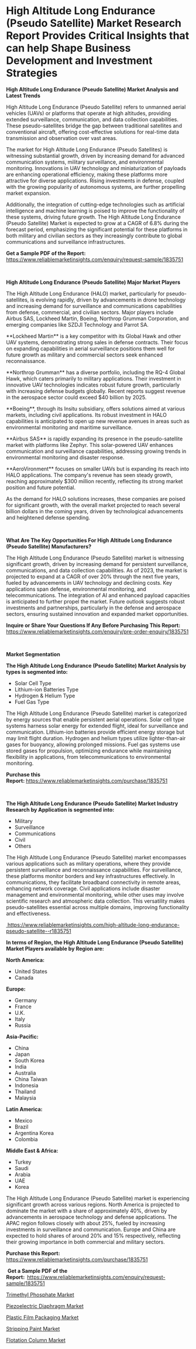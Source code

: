 <p><h1>High Altitude Long Endurance (Pseudo Satellite) Market Research Report Provides Critical Insights that can help Shape Business Development and Investment Strategies</h1></p><p><strong>High Altitude Long Endurance (Pseudo Satellite) Market Analysis and Latest Trends</strong></p>
<p><p>High Altitude Long Endurance (Pseudo Satellite) refers to unmanned aerial vehicles (UAVs) or platforms that operate at high altitudes, providing extended surveillance, communication, and data collection capabilities. These pseudo-satellites bridge the gap between traditional satellites and conventional aircraft, offering cost-effective solutions for real-time data transmission and observation over vast areas.</p><p>The market for High Altitude Long Endurance (Pseudo Satellites) is witnessing substantial growth, driven by increasing demand for advanced communication systems, military surveillance, and environmental monitoring. Innovations in UAV technology and miniaturization of payloads are enhancing operational efficiency, making these platforms more attractive for diverse applications. Rising investments in defense, coupled with the growing popularity of autonomous systems, are further propelling market expansion.</p><p>Additionally, the integration of cutting-edge technologies such as artificial intelligence and machine learning is poised to improve the functionality of these systems, driving future growth. The High Altitude Long Endurance (Pseudo Satellite) Market is expected to grow at a CAGR of 6.8% during the forecast period, emphasizing the significant potential for these platforms in both military and civilian sectors as they increasingly contribute to global communications and surveillance infrastructures.</p></p>
<p><strong>Get a Sample PDF of the Report:&nbsp;</strong> <a href="https://www.reliablemarketinsights.com/enquiry/request-sample/1835751?utm_campaign=1739&utm_medium=2&utm_source=Github&utm_content=ia&utm_term=16102024&utm_id=high-altitude-long-endurance-pseudo-satellite">https://www.reliablemarketinsights.com/enquiry/request-sample/1835751</a></p>
<p>&nbsp;</p>
<p><strong>High Altitude Long Endurance (Pseudo Satellite) Major Market Players</strong></p>
<p><p>The High Altitude Long Endurance (HALO) market, particularly for pseudo-satellites, is evolving rapidly, driven by advancements in drone technology and increasing demand for surveillance and communications capabilities from defense, commercial, and civilian sectors. Major players include Airbus SAS, Lockheed Martin, Boeing, Northrop Grumman Corporation, and emerging companies like SZDJI Technology and Parrot SA.</p><p>**Lockheed Martin** is a key competitor with its Global Hawk and other UAV systems, demonstrating strong sales in defense contracts. Their focus on expanding capabilities in aerial surveillance positions them well for future growth as military and commercial sectors seek enhanced reconnaissance.</p><p>**Northrop Grumman** has a diverse portfolio, including the RQ-4 Global Hawk, which caters primarily to military applications. Their investment in innovative UAV technologies indicates robust future growth, particularly with increasing defense budgets globally. Recent reports suggest revenue in the aerospace sector could exceed $40 billion by 2025.</p><p>**Boeing**, through its Insitu subsidiary, offers solutions aimed at various markets, including civil applications. Its robust investment in HALO capabilities is anticipated to open up new revenue avenues in areas such as environmental monitoring and maritime surveillance.</p><p>**Airbus SAS** is rapidly expanding its presence in the pseudo-satellite market with platforms like Zephyr. This solar-powered UAV enhances communication and surveillance capabilities, addressing growing trends in environmental monitoring and disaster response.</p><p>**AeroVironment** focuses on smaller UAVs but is expanding its reach into HALO applications. The company's revenue has seen steady growth, reaching approximately $300 million recently, reflecting its strong market position and future potential.</p><p>As the demand for HALO solutions increases, these companies are poised for significant growth, with the overall market projected to reach several billion dollars in the coming years, driven by technological advancements and heightened defense spending.</p></p>
<p>&nbsp;</p>
<p><strong>What Are The Key Opportunities For High Altitude Long Endurance (Pseudo Satellite) Manufacturers?</strong></p>
<p><p>The High Altitude Long Endurance (Pseudo Satellite) market is witnessing significant growth, driven by increasing demand for persistent surveillance, communications, and data collection capabilities. As of 2023, the market is projected to expand at a CAGR of over 20% through the next five years, fueled by advancements in UAV technology and declining costs. Key applications span defense, environmental monitoring, and telecommunications. The integration of AI and enhanced payload capacities is anticipated to further propel the market. Future outlook suggests robust investments and partnerships, particularly in the defense and aerospace sectors, ensuring sustained innovation and expanded market opportunities.</p></p>
<p><strong>Inquire or Share Your Questions If Any Before Purchasing This Report:</strong> <a href="https://www.reliablemarketinsights.com/enquiry/pre-order-enquiry/1835751?utm_campaign=1739&utm_medium=2&utm_source=Github&utm_content=ia&utm_term=16102024&utm_id=high-altitude-long-endurance-pseudo-satellite">https://www.reliablemarketinsights.com/enquiry/pre-order-enquiry/1835751</a></p>
<p>&nbsp;</p>
<p><strong>Market Segmentation</strong></p>
<p><strong>The High Altitude Long Endurance (Pseudo Satellite) Market Analysis by types is segmented into:</strong></p>
<p><ul><li>Solar Cell Type</li><li>Lithium-ion Batteries Type</li><li>Hydrogen & Helium Type</li><li>Fuel Gas Type</li></ul></p>
<p><p>The High Altitude Long Endurance (Pseudo Satellite) market is categorized by energy sources that enable persistent aerial operations. Solar cell type systems harness solar energy for extended flight, ideal for surveillance and communication. Lithium-ion batteries provide efficient energy storage but may limit flight duration. Hydrogen and helium types utilize lighter-than-air gases for buoyancy, allowing prolonged missions. Fuel gas systems use stored gases for propulsion, optimizing endurance while maintaining flexibility in applications, from telecommunications to environmental monitoring.</p></p>
<p><strong>Purchase this Report:&nbsp;</strong><a href="https://www.reliablemarketinsights.com/purchase/1835751?utm_campaign=1739&utm_medium=2&utm_source=Github&utm_content=ia&utm_term=16102024&utm_id=high-altitude-long-endurance-pseudo-satellite">https://www.reliablemarketinsights.com/purchase/1835751</a></p>
<p>&nbsp;</p>
<p><strong>The High Altitude Long Endurance (Pseudo Satellite) Market Industry Research by Application is segmented into:</strong></p>
<p><ul><li>Military</li><li>Surveillance</li><li>Communications</li><li>Civil</li><li>Others</li></ul></p>
<p><p>The High Altitude Long Endurance (Pseudo Satellite) market encompasses various applications such as military operations, where they provide persistent surveillance and reconnaissance capabilities. For surveillance, these platforms monitor borders and key infrastructures effectively. In communications, they facilitate broadband connectivity in remote areas, enhancing network coverage. Civil applications include disaster management and environmental monitoring, while other uses may involve scientific research and atmospheric data collection. This versatility makes pseudo-satellites essential across multiple domains, improving functionality and effectiveness.</p></p>
<p><a href="https://www.reliablemarketinsights.com/high-altitude-long-endurance-pseudo-satellite--r1835751?utm_campaign=1739&utm_medium=2&utm_source=Github&utm_content=ia&utm_term=16102024&utm_id=high-altitude-long-endurance-pseudo-satellite">&nbsp;https://www.reliablemarketinsights.com/high-altitude-long-endurance-pseudo-satellite--r1835751</a></p>
<p><strong>In terms of Region, the High Altitude Long Endurance (Pseudo Satellite) Market Players available by Region are:</strong></p>
<p>
    <p> <strong> North America: </strong>
        <ul>
            <li>United States</li>
            <li>Canada</li>
        </ul>
        </p> 
    <p> <strong> Europe: </strong>
        <ul>
            <li>Germany</li>
            <li>France</li>
            <li>U.K.</li>
            <li>Italy</li>
            <li>Russia</li>
        </ul>
        </p> 
    <p> <strong> Asia-Pacific: </strong>
        <ul>
            <li>China</li>
            <li>Japan</li>
            <li>South Korea</li>
            <li>India</li>
            <li>Australia</li>
            <li>China Taiwan</li>
            <li>Indonesia</li>
            <li>Thailand</li>
            <li>Malaysia</li>
        </ul>
        </p> 
    <p> <strong> Latin America: </strong>
        <ul>
            <li>Mexico</li>
            <li>Brazil</li>
            <li>Argentina Korea</li>
            <li>Colombia</li>
        </ul>
        </p> 
    <p> <strong> Middle East & Africa: </strong>
        <ul>
            <li>Turkey</li>
            <li>Saudi</li>
            <li>Arabia</li>
            <li>UAE</li>
            <li>Korea</li>
        </ul>
    </p>
    </p>
<p><p>The High Altitude Long Endurance (Pseudo Satellite) market is experiencing significant growth across various regions. North America is projected to dominate the market with a share of approximately 40%, driven by advancements in aerospace technology and defense applications. The APAC region follows closely with about 25%, fueled by increasing investments in surveillance and communication. Europe and China are expected to hold shares of around 20% and 15% respectively, reflecting their growing importance in both commercial and military sectors.</p></p>
<p><strong>Purchase this Report: </strong><a href="https://www.reliablemarketinsights.com/purchase/1835751?utm_campaign=1739&utm_medium=2&utm_source=Github&utm_content=ia&utm_term=16102024&utm_id=high-altitude-long-endurance-pseudo-satellite">https://www.reliablemarketinsights.com/purchase/1835751</a></p>
<p>&nbsp;<strong>Get a Sample PDF of the Report:&nbsp;&nbsp;</strong><a href="https://www.reliablemarketinsights.com/enquiry/request-sample/1835751?utm_campaign=1739&utm_medium=2&utm_source=Github&utm_content=ia&utm_term=16102024&utm_id=high-altitude-long-endurance-pseudo-satellite">https://www.reliablemarketinsights.com/enquiry/request-sample/1835751</a></p>
<p><strong></strong></p>
<p><p><a href="https://www.linkedin.com/pulse/trimethyl-phosphate-market-pulse-129-expansion-blueprint-2024-2031-fpfgc?utm_campaign=1739&utm_medium=2&utm_source=Github&utm_content=ia&utm_term=16102024&utm_id=high-altitude-long-endurance-pseudo-satellite">Trimethyl Phosphate Market</a></p><p><a href="https://www.linkedin.com/pulse/regulatory-landscape-its-influence-global-piezoelectric-diaphragm-3bz8c?utm_campaign=1739&utm_medium=2&utm_source=Github&utm_content=ia&utm_term=16102024&utm_id=high-altitude-long-endurance-pseudo-satellite">Piezoelectric Diaphragm Market</a></p><p><a href="https://www.linkedin.com/pulse/plastic-film-packaging-market-global-trends-forecast-2024--qctlc?utm_campaign=1739&utm_medium=2&utm_source=Github&utm_content=ia&utm_term=16102024&utm_id=high-altitude-long-endurance-pseudo-satellite">Plastic Film Packaging Market</a></p><p><a href="https://www.linkedin.com/pulse/stripping-paint-market-strategic-insights-product-evolution-8x8kc?utm_campaign=1739&utm_medium=2&utm_source=Github&utm_content=ia&utm_term=16102024&utm_id=high-altitude-long-endurance-pseudo-satellite">Stripping Paint Market</a></p><p><a href="https://www.linkedin.com/pulse/global-flotation-column-nexus-sector-confluences-regional-catalysts-skkpc?utm_campaign=1739&utm_medium=2&utm_source=Github&utm_content=ia&utm_term=16102024&utm_id=high-altitude-long-endurance-pseudo-satellite">Flotation Column Market</a></p></p>